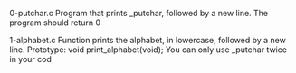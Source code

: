 0-putchar.c
Program that prints _putchar, followed by a new line.
The program should return 0

1-alphabet.c
Function prints the alphabet, in lowercase, followed by a new line.
Prototype: void print_alphabet(void);
You can only use _putchar twice in your cod
